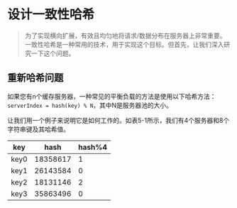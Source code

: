 # 设计一致性哈希

> 为了实现横向扩展，有效且均匀地将请求/数据分布在服务器上非常重要。一致性哈希是一种常用的技术，用于实现这个目标。但首先，让我们深入研究一下这个问题。

## 重新哈希问题

如果您有n个缓存服务器，一种常见的平衡负载的方法是使用以下哈希方法：
`serverIndex = hash(key) % N`，其中N是服务器池的大小。

让我们用一个例子来说明它是如何工作的。如表5-1所示，我们有4个服务器和8个字符串键及其哈希值。

|key|hash |hash%4|
|-|-|-|
|key0|18358617|1|
|key1|26143584|0|
|key2|18131146|2|
|key3|35863496|0|
